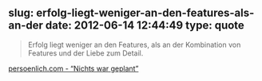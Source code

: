slug: erfolg-liegt-weniger-an-den-features-als-an-der
date: 2012-06-14 12:44:49
type: quote
---

> Erfolg liegt weniger an den Features, als an der Kombination von Features und der Liebe zum Detail.

[persoenlich.com - “Nichts war geplant”](http://www.persoenlich.com/news/show_news.cfm?newsid=102369)

